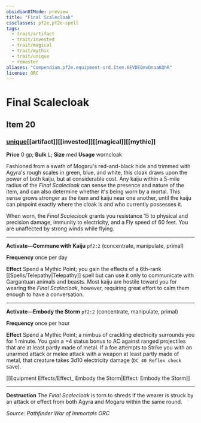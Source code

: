 ```yaml
---
obsidianUIMode: preview
title: "Final Scalecloak"
cssclasses: pf2e,pf2e-spell
tags:
  - trait/artifact
  - trait/invested
  - trait/magical
  - trait/mythic
  - trait/unique
  - remaster
aliases: "Compendium.pf2e.equipment-srd.Item.6EVDEQmvDnaaKQhR"
license: ORC
---
```

# Final Scalecloak
## Item 20
### [unique](unique "Unique Rarity Trait")[[artifact]][[invested]][[magical]][[mythic]]


**Price** 0 gp; 
**Bulk** L; **Size** med
**Usage** worncloak

Fashioned from a swath of Mogaru's red-and-black hide and trimmed with Agyra's rough scales in green, blue, and white, this cloak draws upon the power of both kaiju, but at considerable cost. Any kaiju within a 5-mile radius of the _Final Scalecloak_ can sense the presence and nature of the item, and can also determine whether it's being worn by a mortal. This sense grows stronger as the item and kaiju near one another, until the kaiju can pinpoint exactly where the cloak is and who currently possesses it.

When worn, the _Final Scalecloak_ grants you resistance 15 to physical and precision damage, immunity to electricity, and a Fly speed of 60 feet. You are unaffected by strong winds while flying.

* * *

**Activate—Commune with Kaiju** `pf2:2` (concentrate, manipulate, primal)

**Frequency** once per day

**Effect** Spend a Mythic Point; you gain the effects of a 6th-rank [[Spells/Telepathy|Telepathy]] spell but can use it only to communicate with Gargantuan animals and beasts. Most kaiju are hostile toward you for wearing the _Final Scalecloak_, however, requiring great effort to calm them enough to have a conversation.

* * *

**Activate—Embody the Storm** `pf2:2` (concentrate, manipulate, primal)

**Frequency** once per hour

**Effect** Spend a Mythic Point; a nimbus of crackling electricity surrounds you for 1 minute. You gain a +4 status bonus to AC against ranged projectiles that are at least partly made of metal. If a foe attempts to Strike you with an unarmed attack or melee attack with a weapon at least partly made of metal, that creature takes 3d10 electricity damage (`DC 40 Reflex check` save).

[[Equipment Effects/Effect_ Embody the Storm|Effect: Embody the Storm]]

* * *

**Destruction** The _Final Scalecloak_ is torn to shreds if the wearer is struck by an attack or effect from both Agyra and Mogaru within the same round.

*Source: Pathfinder War of Immortals*
*ORC*